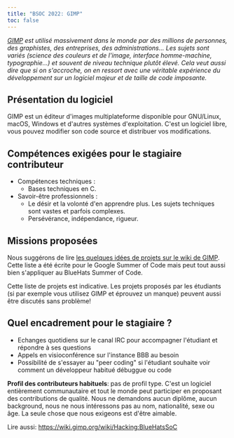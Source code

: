```yaml
---
title: "BSOC 2022: GIMP"
toc: false
---
```


*[GIMP](https://www.gimp.org/) est utilisé massivement dans le monde par des millions de personnes, des graphistes, des entreprises, des administrations… Les sujets sont variés (science des couleurs et de l'image, interface homme-machine, typographie…) et souvent de niveau technique plutôt élevé. Cela veut aussi dire que si on s'accroche, on en ressort avec une véritable expérience du développement sur un logiciel majeur et de taille de code imposante.*

## Présentation du logiciel

GIMP est un éditeur d'images multiplateforme disponible pour GNU/Linux, macOS, Windows et d'autres systèmes d'exploitation. C'est un logiciel libre, vous pouvez modifier son code source et distribuer vos modifications.

## Compétences exigées pour le stagiaire contributeur

- Compétences techniques : 
  - Bases techniques en C.
- Savoir-être professionnels : 
  - Le désir et la volonté d'en apprendre plus. Les sujets techniques sont vastes et parfois complexes.
  - Persévérance, indépendance, rigueur.

## Missions proposées

Nous suggérons de lire [les quelques idées de projets sur le wiki de GIMP](https://wiki.gimp.org/wiki/Hacking:GSoC/Future/Ideas). Cette liste a été écrite pour le Google Summer of Code mais peut tout aussi bien s'appliquer au BlueHats Summer of Code.

Cette liste de projets est indicative. Les projets proposés par les étudiants (si par exemple vous utilisez GIMP et éprouvez un manque) peuvent aussi être discutés sans problème!

## Quel encadrement pour le stagiaire ?

- Echanges quotidiens sur le canal IRC pour accompagner l'étudiant et répondre à ses questions 
- Appels en visioconférence sur l'instance BBB au besoin
- Possibilité de s'essayer au "peer coding" si l'étudiant souhaite voir comment un développeur habitué débuggue ou code

**Profil des contributeurs habituels**: pas de profil type. C'est un logiciel entièrement communautaire et tout le monde peut participer en proposant des contributions de qualité. Nous ne demandons aucun diplôme, aucun background, nous ne nous intéressons pas au nom, nationalité, sexe ou âge. La seule chose que nous exigeons est d'être aimable.

Lire aussi: https://wiki.gimp.org/wiki/Hacking:BlueHatsSoC
